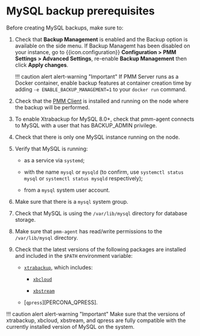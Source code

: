 # MySQL backup prerequisites

Before creating MySQL backups, make sure to:

1. Check that **Backup Management** is enabled and the <i class="uil uil-history"></i> Backup option is available on the side menu. If Backup Managemt has been disabled on your instance, go to {{icon.configuration}} **Configuration > PMM Settings > Advanced Settings**, re-enable **Backup Management** then click **Apply changes**.

   !!! caution alert alert-warning "Important"
    If PMM Server runs as a Docker container, enable backup features at container creation time by adding `-e ENABLE_BACKUP_MANAGEMENT=1` to your `docker run` command.

2. Check that the [PMM Client](../../setting-up/client/index.md) is installed and running on the node where the backup will be performed.

3. To enable Xtrabackup for MySQL 8.0+, check that pmm-agent connects to MySQL with a user that has BACKUP_ADMIN privilege.

4. Check that there is only one MySQL instance running on the node.

5. Verify that MySQL is running:

    - as a service via `systemd`;

    - with the name `mysql` or `mysqld` (to confirm, use `systemctl status mysql` or `systemctl status mysqld` respectively);

    - from a `mysql` system user account.

6. Make sure that there is a `mysql` system group.

7. Check that MySQL is using the `/var/lib/mysql` directory for database storage.

8.  Make sure that `pmm-agent` has read/write permissions to the `/var/lib/mysql` directory.

9. Check that the latest versions of the following packages are installed and included in the `$PATH` environment variable:

    - [`xtrabackup`](https://www.percona.com/software/mysql-database/percona-xtrabackup), which includes:

        - [`xbcloud`](https://www.percona.com/doc/percona-xtrabackup/2.3/xbcloud/xbcloud.html)

        - [`xbstream`](https://www.percona.com/doc/percona-xtrabackup/2.3/xbstream/xbstream.html)

    - [`qpress`][PERCONA_QPRESS].

!!! caution alert alert-warning "Important"
       Make sure that the versions of xtrabackup, xbcloud, xbstream, and qpress are fully compatible with the currently installed version of MySQL on the system. 

